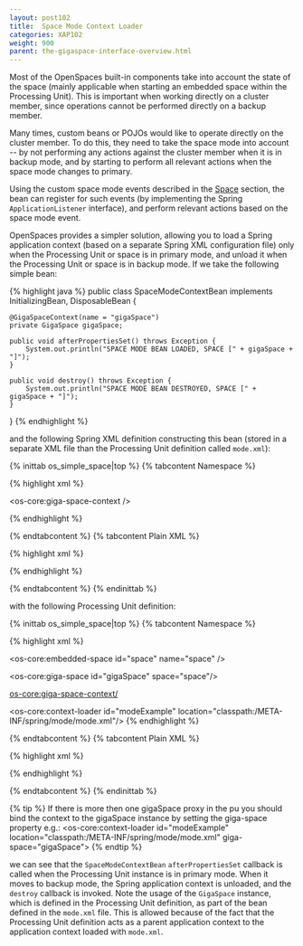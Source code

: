 ```yaml
---
layout: post102
title:  Space Mode Context Loader
categories: XAP102
weight: 900
parent: the-gigaspace-interface-overview.html
---
```




Most of the OpenSpaces built-in components take into account the state of the space (mainly applicable when starting an embedded space within the Processing Unit). This is important when working directly on a cluster member, since operations cannot be performed directly on a backup member.

Many times, custom beans or POJOs would like to operate directly on the cluster member. To do this, they need to take the space mode into account -- by not performing any actions against the cluster member when it is in backup mode, and by starting to perform all relevant actions when the space mode changes to primary.

Using the custom space mode events described in the [Space](./the-space-configuration.html) section, the bean can register for such events (by implementing the Spring `ApplicationListener` interface), and perform relevant actions based on the space mode event.

OpenSpaces provides a simpler solution, allowing you to load a Spring application context (based on a separate Spring XML configuration file) only when the Processing Unit or space is in primary mode, and unload it when the Processing Unit or space is in backup mode. If we take the following simple bean:

{% highlight java %}
public class SpaceModeContextBean implements InitializingBean, DisposableBean {

    @GigaSpaceContext(name = "gigaSpace")
    private GigaSpace gigaSpace;

    public void afterPropertiesSet() throws Exception {
        System.out.println("SPACE MODE BEAN LOADED, SPACE [" + gigaSpace + "]");
    }

    public void destroy() throws Exception {
        System.out.println("SPACE MODE BEAN DESTROYED, SPACE [" + gigaSpace + "]");
    }
}
{% endhighlight %}

and the following Spring XML definition constructing this bean (stored in a separate XML file than the Processing Unit definition called `mode.xml`):

{% inittab os_simple_space|top %}
{% tabcontent Namespace %}

{% highlight xml %}

<os-core:giga-space-context />

<bean id="spaceModeContextBean" class="org.openspaces.example.data.processor.SpaceModeContextBean"/>
{% endhighlight %}

{% endtabcontent %}
{% tabcontent Plain XML %}

{% highlight xml %}

<!--
    Enables the usage of @GigaSpaceContext annotation based injection.
-->
<bean id="gsContext" class="org.openspaces.core.context.GigaSpaceContextBeanPostProcessor" />

<bean id="spaceModeContextBean" class="org.openspaces.example.data.processor.SpaceModeContextBean"/>
{% endhighlight %}

{% endtabcontent %}
{% endinittab %}

with the following Processing Unit definition:

{% inittab os_simple_space|top %}
{% tabcontent Namespace %}

{% highlight xml %}

<os-core:embedded-space id="space" name="space" />

<os-core:giga-space id="gigaSpace" space="space"/>

<!--
    Enables the usage of @GigaSpaceContext annotation based injection.
-->
<os-core:giga-space-context/>

<os-core:context-loader id="modeExample" location="classpath:/META-INF/spring/mode/mode.xml"/>
{% endhighlight %}

{% endtabcontent %}
{% tabcontent Plain XML %}

{% highlight xml %}

<bean id="space" class="org.openspaces.core.space.EmbeddedSpaceFactoryBean">
    <property name="name" value="space" />
</bean>

<bean id="gigaSpace" class="org.openspaces.core.GigaSpaceFactoryBean">
	<property name="space" ref="space" />
</bean>

<!--
    Enables the usage of @GigaSpaceContext annotation based injection.
-->
<bean id="gsContext" class="org.openspaces.core.context.GigaSpaceContextBeanPostProcessor" />

<bean id="modeExample" class="org.openspaces.core.space.mode.SpaceModeContextLoader">
    <property name="location" value="classpath:/META-INF/spring/mode/mode.xml" />
</bean>
{% endhighlight %}

{% endtabcontent %}
{% endinittab %}

{% tip %}
If there is more then one gigaSpace proxy in the pu you should bind the context to the gigaSpace instance by setting the giga-space property e.g.:
<os-core:context-loader id="modeExample" location="classpath:/META-INF/spring/mode/mode.xml" giga-space="gigaSpace">
{% endtip %}

we can see that the `SpaceModeContextBean` `afterPropertiesSet` callback is called when the Processing Unit instance is in primary mode. When it moves to backup mode, the Spring application context is unloaded, and the `destroy` callback is invoked. Note the usage of the `GigaSpace` instance, which is defined in the Processing Unit definition, as part of the bean defined in the `mode.xml` file. This is allowed because of the fact that the Processing Unit definition acts as a parent application context to the application context loaded with `mode.xml`.
